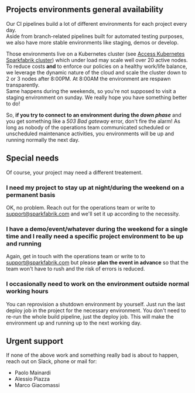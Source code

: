 ## Projects environments general availability

Our CI pipelines build a lot of different environments for each project every day.  
Aside from branch-related pipelines built for automated testing purposes, we also have more stable environments like staging, demos or develop.

Those environments live on a Kubernetes cluster (see [Access Kubernetes Sparkfabrik cluster](/guides/access-k8s-sparkfabrik-cluster)) which under load may scale well over 20 active nodes. To reduce costs **and** to enforce our policies on a healthy work/life balance, we leverage the dynamic nature of the cloud and scale the cluster down to 2 or 3 nodes after 8:00PM. At 8:00AM the environment are respawn transparently.  
Same happens during the weekends, so you're not supposed to visit a staging environment on sunday. We really hope you have something better to do!

So, **if you try to connect to an environment during the _down phase_** and you get something like a _503 Bad gateway_ error, don't fire the alarm! As long as nobody of the operations team communicated scheduled or unscheduled maintenance activities, you environments will be up and running normally the next day.

## Special needs

Of course, your project may need a different treatement.

### I need my project to stay up at night/during the weekend on a permanent basis

OK, no problem. Reach out for the operations team or write to [support@sparkfabrik.com](mailto:support@sparkfabrik.com) and we'll set it up according to the necessity.

### I have a demo/event/whatever during the weekend for a single time and I really need a specific project environment to be up and running

Again, get in touch with the operations team or write to to [support@sparkfabrik.com](mailto:support@sparkfabrik.com) but please **plan the event in advance** so that the team won't have to rush and the risk of errors is reduced.

### I occasionally need to work on the environment outside normal working hours

You can reprovision a shutdown environment by yourself. Just run the last deploy job in the project for the necessary environment. You don't need to re-run the whole build pipeline, just the deploy job. This will make the environment up and running up to the next working day.

## Urgent support

If none of the above work and something really bad is about to happen, reach out on Slack, phone or mail for:

* Paolo Mainardi
* Alessio Piazza
* Marco Giacomassi